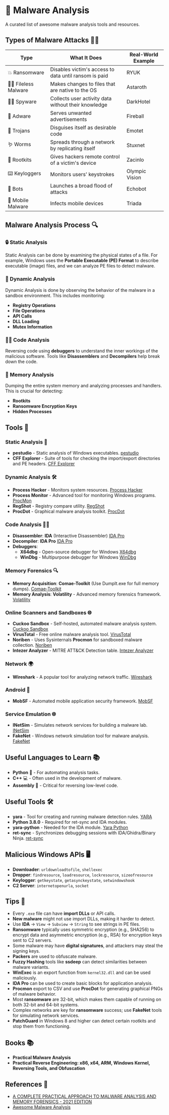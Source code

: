 # 🦠 Malware Analysis
A curated list of awesome malware analysis tools and resources.

## Types of Malware Attacks 🕵️‍♂️

| Type                | What It Does                                            | Real-World Example  |
|---------------------|---------------------------------------------------------|----------------------|
| 💥 Ransomware        | Disables victim's access to data until ransom is paid  | RYUK                 |
| 🕵️‍♂️ Fileless Malware | Makes changes to files that are native to the OS       | Astaroth             |
| 🧑‍💻 Spyware          | Collects user activity data without their knowledge     | DarkHotel            |
| 📢 Adware             | Serves unwanted advertisements                          | Fireball             |
| 🐍 Trojans            | Disguises itself as desirable code                      | Emotet               |
| 🪱 Worms              | Spreads through a network by replicating itself         | Stuxnet              |
| 👾 Rootkits           | Gives hackers remote control of a victim's device       | Zacinlo              |
| ⌨️ Keyloggers         | Monitors users' keystrokes                              | Olympic Vision       |
| 🤖 Bots               | Launches a broad flood of attacks                       | Echobot              |
| 📱 Mobile Malware     | Infects mobile devices                                  | Triada               |

## Malware Analysis Process 🔍

### 🔒 Static Analysis
Static Analysis can be done by examining the physical states of a file. For example, Windows uses the **Portable Executable (PE) Format** to describe executable (image) files, and we can analyze PE files to detect malware.

### 🔄 Dynamic Analysis
Dynamic Analysis is done by observing the behavior of the malware in a sandbox environment. This includes monitoring:
- **Registry Operations**
- **File Operations**
- **API Calls**
- **DLL Loading**
- **Mutex Information** 

### 🧑‍💻 Code Analysis
Reversing code using **debuggers** to understand the inner workings of the malicious software. Tools like **Disassemblers** and **Decompilers** help break down the code.

### 🧠 Memory Analysis
Dumping the entire system memory and analyzing processes and handlers. This is crucial for detecting:
- **Rootkits**
- **Ransomware Encryption Keys**
- **Hidden Processes**

## Tools 🧰

### Static Analysis 🧐
- **pestudio** - Static analysis of Windows executables. [pestudio](https://www.hatchingsoft.com/pestudio)
- **CFF Explorer** - Suite of tools for checking the import/export directories and PE headers. [CFF Explorer](https://ntcore.com/?page_id=388)

### Dynamic Analysis 🛠️
- **Process Hacker** - Monitors system resources. [Process Hacker](https://processhacker.sourceforge.io/)
- **Process Monitor** - Advanced tool for monitoring Windows programs. [ProcMon](https://docs.microsoft.com/en-us/sysinternals/downloads/procmon)
- **RegShot** - Registry compare utility. [RegShot](https://github.com/uce/Regshot)
- **ProcDot** - Graphical malware analysis toolkit. [ProcDot](https://github.com/sans-dfir/ProcDot)

### Code Analysis 👨‍💻
- **Disassembler**: **IDA** (Interactive Disassembler) [IDA Pro](https://www.hex-rays.com/products/ida/)
- **Decompiler**: **IDA Pro** [IDA Pro](https://www.hex-rays.com/products/ida/)
- **Debuggers**: 
  - **X64dbg** - Open-source debugger for Windows [X64dbg](https://x64dbg.com/)
  - **WinDbg** - Multipurpose debugger for Windows [WinDbg](https://learn.microsoft.com/en-us/windows-hardware/drivers/debugger/)

### Memory Forensics 🔍
- **Memory Acquisition**: **Comae-Toolkit** (Use DumpIt.exe for full memory dumps). [Comae-Toolkit](https://comae.io/)
- **Memory Analysis**: **Volatility** - Advanced memory forensics framework. [Volatility](https://www.volatilityfoundation.org/)

### Online Scanners and Sandboxes 🌐
- **Cuckoo Sandbox** - Self-hosted, automated malware analysis system. [Cuckoo Sandbox](https://cuckoosandbox.org/)
- **VirusTotal** - Free online malware analysis tool. [VirusTotal](https://www.virustotal.com/)
- **Noriben** - Uses Sysinternals **Procmon** for sandboxed malware collection. [Noriben](https://github.com/google/noriben)
- **Intezer Analyzer** - MITRE ATT&CK Detection table. [Intezer Analyzer](https://www.intezer.com/)

### Network 🌍
- **Wireshark** - A popular tool for analyzing network traffic. [Wireshark](https://www.wireshark.org/)

### Android 📱
- **MobSF** - Automated mobile application security framework. [MobSF](https://github.com/MobSF/Mobile-Security-Framework-MobSF)

### Service Emulation 🌐
- **INetSim** - Simulates network services for building a malware lab. [INetSim](https://github.com/CoboltSec/INetSim)
- **FakeNet** - Windows network simulation tool for malware analysis. [FakeNet](https://github.com/axgx/FakeNet-NG)

## Useful Languages to Learn 📚
- **Python** 🐍 - For automating analysis tasks.
- **C++** 💻 - Often used in the development of malware.
- **Assembly** 🔧 - Critical for reversing low-level code.

## Useful Tools 🛠️
- **yara** - Tool for creating and running malware detection rules. [YARA](https://github.com/VirusTotal/yara)
- **Python 3.8.0** - Required for ret-sync and IDA modules.
- **yara-python** - Needed for the IDA module. [Yara Python](https://github.com/VirusTotal/yara-python)
- **ret-sync** - Synchronizes debugging sessions with IDA/Ghidra/Binary Ninja. [ret-sync](https://github.com/synacktiv/ret-sync)

## Malicious Windows APIs 🖥️
- **Downloader**: `urldownloadtofile`, `shellexec`
- **Dropper**: `findresource`, `loadresource`, `lockresource`, `sizeofresource`
- **Keylogger**: `getkeystate`, `getasynckeystate`, `setwindowshook`
- **C2 Server**: `internetopenurla`, `socket`

## Tips 🔑
- Every `.exe` file can have **import DLLs** or API calls.
- **New malware** might not use import DLLs, making it harder to detect.
- Use **IDA** -> `View` -> `Subview` -> `String` to see strings in PE files.
- **Ransomware** typically uses symmetric encryption (e.g., SHA256) to encrypt data and asymmetric encryption (e.g., RSA) for encryption keys sent to C2 servers.
- Some malware may have **digital signatures**, and attackers may steal the signing keys.
- **Packers** are used to obfuscate malware.
- **Fuzzy Hashing** tools like **ssdeep** can detect similarities between malware variants.
- **WinExec** is an export function from `kernel32.dll` and can be used maliciously.
- **IDA Pro** can be used to create basic blocks for application analysis.
- **Procmon** export to CSV and use **ProcDot** for generating graphical PNGs of malware behavior.
- Most **ransomware** are 32-bit, which makes them capable of running on both 32-bit and 64-bit systems.
- Complex networks are key for **ransomware** success; use **FakeNet** tools for simulating network services.
- **PatchGuard** in Windows 8 and higher can detect certain rootkits and stop them from functioning.

## Books 📚
- **Practical Malware Analysis**
- **Practical Reverse Engineering: x86, x64, ARM, Windows Kernel, Reversing Tools, and Obfuscation**

## References 🔗
- [A COMPLETE PRACTICAL APPROACH TO MALWARE ANALYSIS AND MEMORY FORENSICS - 2021 EDITION](https://www.amazon.com/)
- [Awesome Malware Analysis](https://github.com/malware-analysis-and-reverse-engineering)

